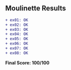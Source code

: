 ## Moulinette Results
```diff
+ ex01: OK
+ ex02: OK
+ ex03: OK
+ ex04: OK
+ ex05: OK
+ ex06: OK
+ ex07: OK
+ ex08: OK
```
**Final Score: 100/100**
